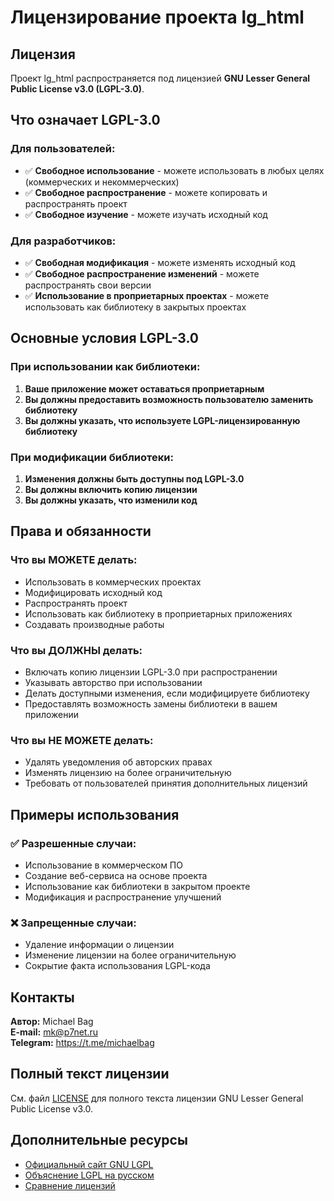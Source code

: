 # Лицензирование проекта lg_html

## Лицензия

Проект lg_html распространяется под лицензией **GNU Lesser General Public License v3.0 (LGPL-3.0)**.

## Что означает LGPL-3.0

### Для пользователей:
- ✅ **Свободное использование** - можете использовать в любых целях (коммерческих и некоммерческих)
- ✅ **Свободное распространение** - можете копировать и распространять проект
- ✅ **Свободное изучение** - можете изучать исходный код

### Для разработчиков:
- ✅ **Свободная модификация** - можете изменять исходный код
- ✅ **Свободное распространение изменений** - можете распространять свои версии
- ✅ **Использование в проприетарных проектах** - можете использовать как библиотеку в закрытых проектах

## Основные условия LGPL-3.0

### При использовании как библиотеки:
1. **Ваше приложение может оставаться проприетарным**
2. **Вы должны предоставить возможность пользователю заменить библиотеку**
3. **Вы должны указать, что используете LGPL-лицензированную библиотеку**

### При модификации библиотеки:
1. **Изменения должны быть доступны под LGPL-3.0**
2. **Вы должны включить копию лицензии**
3. **Вы должны указать, что изменили код**

## Права и обязанности

### Что вы МОЖЕТЕ делать:
- Использовать в коммерческих проектах
- Модифицировать исходный код
- Распространять проект
- Использовать как библиотеку в проприетарных приложениях
- Создавать производные работы

### Что вы ДОЛЖНЫ делать:
- Включать копию лицензии LGPL-3.0 при распространении
- Указывать авторство при использовании
- Делать доступными изменения, если модифицируете библиотеку
- Предоставлять возможность замены библиотеки в вашем приложении

### Что вы НЕ МОЖЕТЕ делать:
- Удалять уведомления об авторских правах
- Изменять лицензию на более ограничительную
- Требовать от пользователей принятия дополнительных лицензий

## Примеры использования

### ✅ Разрешенные случаи:
- Использование в коммерческом ПО
- Создание веб-сервиса на основе проекта
- Использование как библиотеки в закрытом проекте
- Модификация и распространение улучшений

### ❌ Запрещенные случаи:
- Удаление информации о лицензии
- Изменение лицензии на более ограничительную
- Сокрытие факта использования LGPL-кода

## Контакты

**Автор:** Michael Bag  
**E-mail:** mk@p7net.ru  
**Telegram:** https://t.me/michaelbag

## Полный текст лицензии

См. файл [LICENSE](LICENSE) для полного текста лицензии GNU Lesser General Public License v3.0.

## Дополнительные ресурсы

- [Официальный сайт GNU LGPL](https://www.gnu.org/licenses/lgpl-3.0.html)
- [Объяснение LGPL на русском](https://ru.wikipedia.org/wiki/GNU_Lesser_General_Public_License)
- [Сравнение лицензий](https://choosealicense.com/licenses/lgpl-3.0/)
